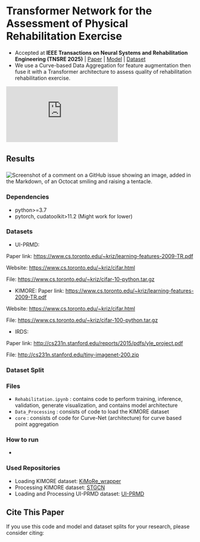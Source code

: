 # Transformer Network for the Assessment of Physical Rehabilitation Exercise

* Accepted at **IEEE Transactions on Neural Systems and Rehabilitation Engineering (TNSRE 2025)** | [Paper](https://aclanthology.org/2023.emnlp-main.618/) | [Model]() | [Dataset](https://huggingface.co/datasets/PeacefulData/HyPoradise-v1-GigaSpeech)
* We use a Curve-based Data Aggregation for feature augmentation then fuse it with a Transformer architecture to assess quality of rehabilitation rehabilitation exercise.


![Screenshot](https://github.com/King-Rafat/Transformer_Rehabilitation/blob/main/Images/First_Diagram.pdf)


## Results
### 

![Screenshot of a comment on a GitHub issue showing an image, added in the Markdown, of an Octocat smiling and raising a tentacle.](https://miro.medium.com/v2/resize:fit:720/format:webp/1*SdXRP8f2Lhin89Tht_GRIA.jpeg)

### Dependencies
- python>=3.7
- pytorch, cudatoolkit>11.2 (Might work for lower)

### Datasets

* UI-PRMD: 

Paper link: https://www.cs.toronto.edu/~kriz/learning-features-2009-TR.pdf

Website: https://www.cs.toronto.edu/~kriz/cifar.html

File: https://www.cs.toronto.edu/~kriz/cifar-10-python.tar.gz

* KIMORE: 
Paper link: https://www.cs.toronto.edu/~kriz/learning-features-2009-TR.pdf

Website: https://www.cs.toronto.edu/~kriz/cifar.html

File: https://www.cs.toronto.edu/~kriz/cifar-100-python.tar.gz

* IRDS: 

Paper link: http://cs231n.stanford.edu/reports/2015/pdfs/yle_project.pdf

File: http://cs231n.stanford.edu/tiny-imagenet-200.zip

### Dataset Split



### Files

* `Rehabilitation.ipynb` : contains code to perform training, inference, validation, generate visualization, and contains model architecture
* `Data_Processing` : consists of code to load the KIMORE dataset
* `core` : consists of code for Curve-Net (architecture) for curve based point aggregation

### How to run
- 

### Used Repositories

* Loading KIMORE dataset: [KiMoRe_wrapper](https://github.com/petteriTeikari/KiMoRe_wrapper)
* Processing KIMORE dataset: [STGCN](https://github.com/fokhruli/STGCN-rehab)
* Loading and Processing UI-PRMD dataset: [UI-PRMD](https://github.com/avakanski/A-Deep-Learning-Framework-for-Assessing-Physical-Rehabilitation-Exercises)

## Cite This Paper
If you use this code and model and dataset splits for your research, please consider citing:

